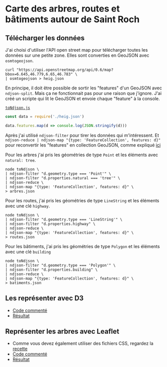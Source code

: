 # Carte des arbres, routes et bâtiments autour de Saint Roch

## Télécharger les données

J'ai choisi d'utiliser l'API open street map pour télécharger toutes les données sur une petite zone. Elles sont converties en GeoJSON avec `osmtogeojson`.

```
curl "https://api.openstreetmap.org/api/0.6/map?bbox=6.645,46.779,6.65,46.783" \
| osmtogeojson > heig.json
```

En principe, il doit être possible de sortir les "features" d'un GeoJSON avec `ndjson-split`. Mais ça ne fonctionnait pas pour une raison que j'ignore. J'ai créé un scripte qui lit le GeoJSON et envoie chaque "feature" à la console.

[`toNdjson.js`](toNdjson.js)

```js
const data = require('./heig.json')

data.features.map(d => console.log(JSON.stringify(d)))
```

Après j'ai utilisé `ndjson-filter` pour tirer les données qui m'intéressent. Et `ndjson-reduce | ndjson-map "{type: 'FeatureCollection', features: d}"` pour reconvertir les "features" en collection GeoJSON, comme expliqué [ici](https://github.com/mbostock/ndjson-cli#ndjson_reduce)

Pour les arbres j'ai pris les géométries de type `Point` et les éléments avec `natural: tree`.

```
node toNdjson \
| ndjson-filter "d.geometry.type === 'Point'" \
| ndjson-filter "d.properties.natural === 'tree'" \
| ndjson-reduce \
| ndjson-map "{type: 'FeatureCollection', features: d}" \
> arbres.json
```

Pour les routes, j'ai pris les géométries de type `LineString` et les éléments avec une clé `highway`.

```
node toNdjson \
| ndjson-filter "d.geometry.type === 'LineString'" \
| ndjson-filter "d.properties.highway" \
| ndjson-reduce \
| ndjson-map "{type: 'FeatureCollection', features: d}" \
> routes.json
```

Pour les bâtiments, j'ai pris les géométries de type `Polygon` et les éléments avec une clé `building`

```
node toNdjson \
| ndjson-filter "d.geometry.type === 'Polygon'" \
| ndjson-filter "d.properties.building" \
| ndjson-reduce \
| ndjson-map "{type: 'FeatureCollection', features: d}" \
> batiments.json
```

## Les représenter avec D3

* [Code commenté](src/index.js)
* [Résultat](http://heig-datavis2020.surge.sh/20200403/carte-d3/)

## Représenter les arbres avec Leaflet

* Comme vous devez également utiliser des fichiers CSS, regardez la [recette](../../../recettes/leaflet/readme.md)
* [Code commenté](../../../recettes/leaflet/src/index.js)
* [Résultat](http://heig-datavis2020.surge.sh/20200403/carte-leaflet/)
